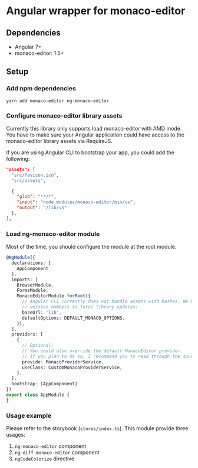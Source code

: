 # Angular wrapper for monaco-editor

## Dependencies
- Angular 7+
- monaco-editor: 1.5+

## Setup
### Add npm dependencies
```
yarn add monaco-editor ng-monaco-editor
```

### Configure monaco-editor library assets 
Currently this library only supports load monaco-editor with AMD mode. You have
to make sure your Angular application could have access to the monaco-editor library
assets via RequireJS.

If you are using Angular CLI to bootstrap your app, you could add the following:

```json
"assets": [
  "src/favicon.ico",
  "src/assets",

  {
    "glob": "**/*",
    "input": "node_modules/monaco-editor/min/vs",
    "output": "/lib/vs"
  },
],
```

### Load ng-monaco-editor module
Most of the time, you should configure the module at the root module.
```ts
@NgModule({
  declarations: [
    AppComponent
  ],
  imports: [
    BrowserModule,
    FormsModule,
    MonacoEditorModule.forRoot({
      // Angular CLI currently does not handle assets with hashes. We manage it by manually adding
      // version numbers to force library updates:
      baseUrl: 'lib',
      defaultOptions: DEFAULT_MONACO_OPTIONS,
    }),
  ],
  providers: [
    {
      // Optional:
      // You could also override the default MonacoEditor provider.
      // If you plan to do so, I recommend you to read through the source code.
      provide: MonacoProviderService,
      useClass: CustomMonacoProviderService,
    },
  ],
  bootstrap: [AppComponent]
})
export class AppModule {
}
```

### Usage example
Please refer to the storybook (`stores/index.ts`).
This module provide three usages:

1. `ng-monaco-editor` component
2. `ng-diff-monaco-editor` component
3. `ngCodeColorize` directive

